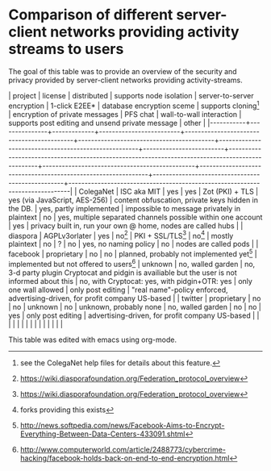 Comparison of different server-client networks providing activity streams to users
====================================
The goal of this table was to provide an overview of the security and privacy provided by server-client networks providing activity-streams.

| project   | license       | distributed | supports node isolation | server-to-server encryption               | 1-click E2EE*                            | database encryption sceme                           | supports cloning[^5]    | encryption of private messages                                                                  | PFS chat                                      | wall-to-wall interaction                                     | supports post editing and unsend private message | other                                                                        |
|-----------+---------------+-------------+-------------------------+-------------------------------------------+------------------------------------------+-----------------------------------------------------+-------------------------+-------------------------------------------------------------------------------------------------+-----------------------------------------------+--------------------------------------------------------------+--------------------------------------------------+------------------------------------------------------------------------------|
| ColegaNet | ISC aka MIT   | yes         | yes                     | Zot (PKI) + TLS                           | yes (via JavaScript, AES-256)            | content obfuscation, private keys hidden in the DB. | yes, partly implemented | impossible to message privately in plaintext                                                    | no                                            | yes, multiple separated channels possible within one account | yes                                              | privacy built in, run your own @ home, nodes are called hubs                 |
| diaspora  | AGPLv3orlater | yes         | no[^1]                  | PKI + SSL/TLS[^1]                         | no[^2]                                   | mostly plaintext                                    | no                      | ?                                                                                               | no                                            | yes, no naming policy                                        | no                                               | nodes are called pods                                                        |
| facebook  | proprietary   | no          | no                      | planned, probably not implemented yet[^3] | implemented but not offered to users[^4] | unknown                                             | no, walled garden       | no, 3-d party plugin Cryptocat and pidgin is availiable but the user is not informed about this | no, with Cryptocat: yes, with pidgin+OTR: yes | only one wall allowed                                        | only post editing                                | "real name"-policy enforced, advertising-driven, for profit company US-based |
| twitter   | proprietary   | no          | no                      | unknown                                   | no                                       | unknown, probably none                              | no, walled garden       | no                                                                                              | no                                            | yes                                                          | only post editing                                                 | advertising-driven, for profit company US-based                              |
|           |               |             |                         |                                           |                                          |                                                     |                         |                                                                                                 |                                               |                                                              |                                                  |                                                                              |

This table was edited with emacs using org-mode.

[^1]: https://wiki.diasporafoundation.org/Federation_protocol_overview

[^2]: forks providing this exists

[^3]: http://news.softpedia.com/news/Facebook-Aims-to-Encrypt-Everything-Between-Data-Centers-433091.shtml

[^4]: http://www.computerworld.com/article/2488773/cybercrime-hacking/facebook-holds-back-on-end-to-end-encryption.html

[^5]: see the ColegaNet help files for details about this feature.

